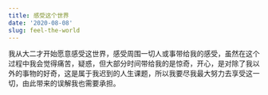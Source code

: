 ```yaml
---
title: 感受这个世界
date: '2020-08-08'
slug: feel-the-world
---
```


我从大二才开始愿意感受这世界，感受周围一切人或事带给我的感受，虽然在这个过程中我会觉得痛苦，疑惑，但大部分时间带给我的是惊奇，开心，是对除了我以外的事物的好奇，这是属于我迟到的人生课题，所以我要尽我最大努力去享受这一切，由此带来的误解我也需要承担。
